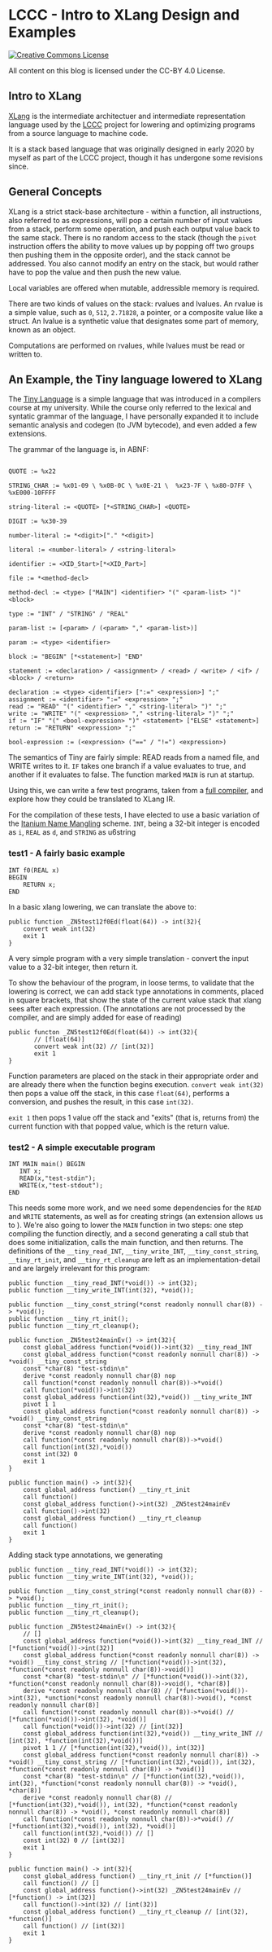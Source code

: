 # LCCC - Intro to XLang Design and Examples

[![Creative Commons License](https://i.creativecommons.org/l/by/4.0/80x15.png)](http://creativecommons.org/licenses/by/4.0/)

All content on this blog is licensed under the CC-BY 4.0 License. 

## Intro to XLang

[XLang](https://lccc.lcdev.xyz/xlang) is the intermediate architectuer and intermediate representation language used by the [LCCC](https://github.com/lccc-project/lccc) project for lowering and optimizing programs from a source language to machine code.

It is a stack based language that was originally designed in early 2020 by myself as part of the LCCC project, though it has undergone some revisions since.

## General Concepts

XLang is a strict stack-base architecture - within a function, all instructions, also referred to as expressions, will pop a certain number of input values from a stack, perform some operation, and push each output value back to the same stack. There is no random access to the stack (though the `pivot` instruction offers the ability to move values up by popping off two groups then pushing them in the opposite order), and the stack cannot be addressed.
You also cannot modify an entry on the stack, but would rather have to pop the value and then push the new value.

Local variables are offered when mutable, addressible memory is required.

There are two kinds of values on the stack: rvalues and lvalues. An rvalue is a simple value, such as `0`, `512`, `2.71828`, a pointer, or a composite value like a struct.
An lvalue is a synthetic value that designates some part of memory, known as an object.

Computations are performed on rvalues, while lvalues must be read or written to.

## An Example, the Tiny language lowered to XLang

The [Tiny Language](https://github.com/chorman0773/TinyCompiler/blob/main/lang-spec/README.md) is a simple language that was introduced in a compilers course at my university.
While the course only referred to the lexical and syntatic grammar of the language, I have personally expanded it to include semantic analysis and codegen (to JVM bytecode), and even added a few extensions.

The grammar of the language is, in ABNF:

```abnf

QUOTE := %x22

STRING_CHAR := %x01-09 \ %x0B-0C \ %x0E-21 \  %x23-7F \ %x80-D7FF \ %xE000-10FFFF

string-literal := <QUOTE> [*<STRING_CHAR>] <QUOTE>

DIGIT := %x30-39

number-literal := *<digit>["." *<digit>]

literal := <number-literal> / <string-literal>

identifier := <XID_Start>[*<XID_Part>]

file := *<method-decl>

method-decl := <type> ["MAIN"] <identifier> "(" <param-list> ")" <block>

type := "INT" / "STRING" / "REAL"

param-list := [<param> / (<param> "," <param-list>)]

param := <type> <identifier>

block := "BEGIN" [*<statement>] "END"

statement := <declaration> / <assignment> / <read> / <write> / <if> / <block> / <return>

declaration := <type> <identifier> [":=" <expression>] ";"
assignment := <identifier> ":=" <expression> ";"
read := "READ" "(" <identifier> "," <string-literal> ")" ";"
write := "WRITE" "(" <expression> "," <string-literal> ")" ";"
if := "IF" "(" <bool-expression> ")" <statement> ["ELSE" <statement>]
return := "RETURN" <expression> ";"

bool-expression := (<expression> ("==" / "!=") <expression>)
```

The semantics of Tiny are fairly simple: READ reads from a named file, and WRITE writes to it. `IF` takes one branch if a value evaluates to true, and another if it evaluates to false.
The function marked `MAIN` is run at startup.

Using this, we can write a few test programs, taken from a [full compiler](https://github.com/chorman0773/TinyCompiler), and explore how they could be translated to XLang IR.

For the compilation of these tests, I have elected to use a basic variation of the [Itanium Name Mangling](https://itanium-cxx-abi.github.io/cxx-abi/abi.html#mangling) scheme. `INT`, being a 32-bit integer is encoded as `i`, `REAL` as `d`, and `STRING` as u6string

### test1 - A fairly basic example

```
INT f0(REAL x)
BEGIN
    RETURN x;
END
```


In a basic xlang lowering, we can translate the above to:
```
public function _ZN5test12f0Ed(float(64)) -> int(32){
    convert weak int(32)
    exit 1
}
```

A very simple program with a very simple translation - convert the input value to a 32-bit integer, then return it.

To show the behaviour of the program, in loose terms, to validate that the lowering is correct, we can add stack type annotations in comments, placed in square brackets, that show the state of the current value stack that xlang sees after each expression. (The annotations are not processed by the compiler, and are simply added for ease of reading)

```
public functon _ZN5test12f0Ed(float(64)) -> int(32){
       // [float(64)]
       convert weak int(32) // [int(32)]
       exit 1
}
```

Function parameters are placed on the stack in their appropriate order and are already there when the function begins execution.
`convert weak int(32)` then pops a value off the stack, in this case `float(64)`, performs a conversion, and pushes the result, in this case `int(32)`.

`exit 1` then pops 1 value off the stack and "exits" (that is, returns from) the current function with that popped value, which is the return value.

### test2 - A simple executable program


```
INT MAIN main() BEGIN
   INT x;
   READ(x,"test-stdin");
   WRITE(x,"test-stdout");
END
```

This needs some more work, and we need some dependencies for the `READ` and `WRITE` statements, as well as for creating strings (an extension allows us to ). We're also going to lower the `MAIN` function in two steps: one step compiling the function directly, and a second generating a call stub that does some initialization, calls the main function, and then returns.
The definitions of the `__tiny_read_INT`, `__tiny_write_INT`, `__tiny_const_string`, `__tiny_rt_init`, and `__tiny_rt_cleanup` are left as an implementation-detail and are largely irrelevant for this program:

```
public function __tiny_read_INT(*void()) -> int(32);
public function __tiny_write_INT(int(32), *void());

public function __tiny_const_string(*const readonly nonnull char(8)) -> *void();
public function __tiny_rt_init();
public function __tiny_rt_cleanup();

public function _ZN5test24mainEv() -> int(32){
    const global_address function(*void())->int(32) __tiny_read_INT
    const global_address function(*const readonly nonnull char(8)) -> *void() __tiny_const_string
    const *char(8) "test-stdin\n"
    derive *const readonly nonnull char(8) nop
    call function(*const readonly nonnull char(8))->*void()
    call function(*void())->int(32)
    const global_address function(int(32),*void()) __tiny_write_INT
    pivot 1 1
    const global_address function(*const readonly nonnull char(8)) -> *void() __tiny_const_string
    const *char(8) "test-stdin\n"
    derive *const readonly nonnull char(8) nop
    call function(*const readonly nonnull char(8))->*void()
    call function(int(32),*void())
    const int(32) 0
    exit 1
}

public function main() -> int(32){
    const global_address function() __tiny_rt_init
    call function()
    const global_address function()->int(32) _ZN5test24mainEv
    call function()->int(32)
    const global_address function() __tiny_rt_cleanup
    call function()
    exit 1
}
```

Adding stack type annotations, we generating

```
public function __tiny_read_INT(*void()) -> int(32);
public function __tiny_write_INT(int(32), *void());

public function __tiny_const_string(*const readonly nonnull char(8)) -> *void();
public function __tiny_rt_init();
public function __tiny_rt_cleanup();

public function _ZN5test24mainEv() -> int(32){
    // []
    const global_address function(*void())->int(32) __tiny_read_INT // [*function(*void())->int(32)]
    const global_address function(*const readonly nonnull char(8)) -> *void() __tiny_const_string // [*function(*void())->int(32), *function(*const readonly nonnull char(8))->void()]
    const *char(8) "test-stdin\n" // [*function(*void())->int(32), *function(*const readonly nonnull char(8))->void(), *char(8)]
    derive *const readonly nonnull char(8) // [*function(*void())->int(32), *unction(*const readonly nonnull char(8))->void(), *const readonly nonnull char(8)]
    call function(*const readonly nonnull char(8))->*void() // [*function(*void())->int(32), *void()]
    call function(*void())->int(32) // [int(32)]
    const global_address function(int(32),*void()) __tiny_write_INT // [int(32), *function(int(32),*void())]
    pivot 1 1 // [*function(int(32),*void()), int(32)]
    const global_address function(*const readonly nonnull char(8)) -> *void() __tiny_const_string // [*function(int(32),*void()), int(32), *function(*const readonly nonnull char(8)) -> *void()]
    const *char(8) "test-stdin\n" // [*function(int(32),*void()), int(32), *function(*const readonly nonnull char(8)) -> *void(), *char(8)]
    derive *const readonly nonnull char(8) // [*function(int(32),*void()), int(32), *function(*const readonly nonnull char(8)) -> *void(), *const readonly nonnull char(8)]
    call function(*const readonly nonnull char(8))->*void() // [*function(int(32),*void()), int(32), *void()]
    call function(int(32),*void()) // []
    const int(32) 0 // [int(32)]
    exit 1
}

public function main() -> int(32){
    const global_address function() __tiny_rt_init // [*function()]
    call function() // []
    const global_address function()->int(32) _ZN5test24mainEv // [*function() -> int(32)]
    call function()->int(32) // [int(32)]
    const global_address function() __tiny_rt_cleanup // [int(32), *function()]
    call function() // [int(32)]
    exit 1
}
